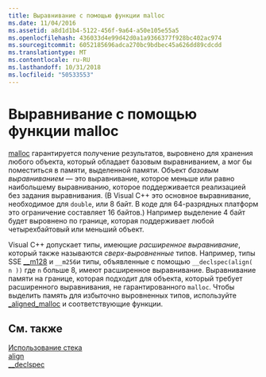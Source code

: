 ```yaml
---
title: Выравнивание с помощью функции malloc
ms.date: 11/04/2016
ms.assetid: a8d1d1b4-5122-456f-9a64-a50e105e55a5
ms.openlocfilehash: 436033d4e99d42d0a1a9366377f928bc402ac974
ms.sourcegitcommit: 6052185696adca270bc9bdbec45a626dd89cdcdd
ms.translationtype: MT
ms.contentlocale: ru-RU
ms.lasthandoff: 10/31/2018
ms.locfileid: "50533553"
---
```

# <a name="malloc-alignment"></a>Выравнивание с помощью функции malloc

[malloc](../c-runtime-library/reference/malloc.md) гарантируется получение результатов, выровнено для хранения любого объекта, который обладает базовым выравниванием, а мог бы поместиться в памяти, выделенной памяти. Объект *базовым выравниванием* — это выравнивание, которое меньше или равно наибольшему выравниванию, которое поддерживается реализацией без задания выравнивания. (В Visual C++ это основное выравнивание, необходимое для `double`, или 8 байт. В коде для 64-разрядных платформ это ограничение составляет 16 байтов.) Например выделение 4 байт будет выровнено по границе, которая поддерживает любой четырехбайтовый или меньший объект.

Visual C++ допускает типы, имеющие *расширенное выравнивание*, который также называются *сверх-выровненные* типов. Например, типы SSE [__m128](../cpp/m128.md) и `__m256`и типы, объявленные с помощью `__declspec(align( n ))` где `n` больше 8, имеют расширенное выравнивание. Выравнивание памяти на границе, которая подходит для объекта, который требует расширенного выравнивания, не гарантированного `malloc`. Чтобы выделить память для избыточно выровненных типов, используйте [_aligned_malloc](../c-runtime-library/reference/aligned-malloc.md) и соответствующие функции.

## <a name="see-also"></a>См. также

[Использование стека](../build/stack-usage.md)<br/>
[align](../cpp/align-cpp.md)<br/>
[__declspec](../cpp/declspec.md)